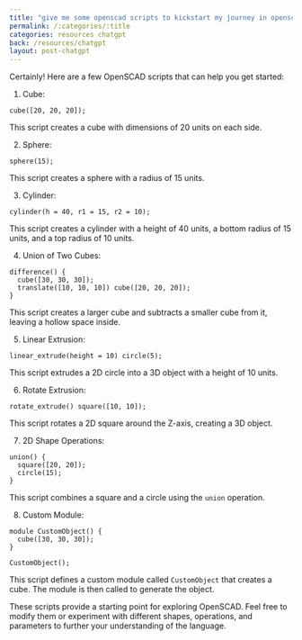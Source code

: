 ```yaml
---
title: "give me some openscad scripts to kickstart my journey in openscad"
permalink: /:categories/:title
categories: resources chatgpt
back: /resources/chatgpt
layout: post-chatgpt
---
```


Certainly! Here are a few OpenSCAD scripts that can help you get started:

1. Cube:
```openscad
cube([20, 20, 20]);
```
This script creates a cube with dimensions of 20 units on each side.

2. Sphere:
```openscad
sphere(15);
```
This script creates a sphere with a radius of 15 units.

3. Cylinder:
```openscad
cylinder(h = 40, r1 = 15, r2 = 10);
```
This script creates a cylinder with a height of 40 units, a bottom radius of 15 units, and a top radius of 10 units.

4. Union of Two Cubes:
```openscad
difference() {
  cube([30, 30, 30]);
  translate([10, 10, 10]) cube([20, 20, 20]);
}
```
This script creates a larger cube and subtracts a smaller cube from it, leaving a hollow space inside.

5. Linear Extrusion:
```openscad
linear_extrude(height = 10) circle(5);
```
This script extrudes a 2D circle into a 3D object with a height of 10 units.

6. Rotate Extrusion:
```openscad
rotate_extrude() square([10, 10]);
```
This script rotates a 2D square around the Z-axis, creating a 3D object.

7. 2D Shape Operations:
```openscad
union() {
  square([20, 20]);
  circle(15);
}
```
This script combines a square and a circle using the `union` operation.

8. Custom Module:
```openscad
module CustomObject() {
  cube([30, 30, 30]);
}

CustomObject();
```
This script defines a custom module called `CustomObject` that creates a cube. The module is then called to generate the object.

These scripts provide a starting point for exploring OpenSCAD. Feel free to modify them or experiment with different shapes, operations, and parameters to further your understanding of the language.